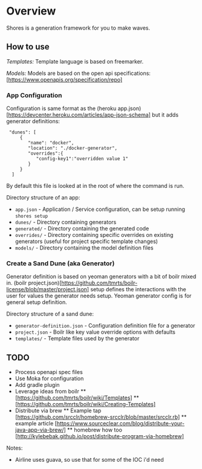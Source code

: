 # Overview

Shores is a generation framework for you to make waves. 



## How to use 

*Templates:*
Template language is based on freemarker.

*Models:*
Models are based on the open api specifications: [https://www.openapis.org/specification/repo]


### App Configuration 
Configuration is same format as the (heroku app.json)[https://devcenter.heroku.com/articles/app-json-schema] but it adds generator definitions:

```
 "dunes": [
     { 
        "name": "docker",
        "location": "./docker-generator",
        "overrides":{
           "config-key1":"overridden value 1"
        }
     }
  ]
 ```
 
 By default this file is looked at in the root of where the command is run.

Directory structure of an app:
* `app.json` - Application / Service configuration, can be setup running `shores setup`
* `dunes/` - Directory containing generators
* `generated/` - Directory containing the generated code 
* `overrides/` - Directory containing specific overrides on existing generators (useful for project specific template changes)
* `models/` - Directory containing the model definition files


### Create a Sand Dune (aka Generator)

Generator definition is based on yeoman generators with a bit of boilr mixed in. (boilr project.json)[https://github.com/tmrts/boilr-license/blob/master/project.json] setup defines the interactions with the user for values the generator needs setup. Yeoman generator config is for general setup definition.

Directory structure of a sand dune:
* `generator-definition.json` - Configuration definition file for a generator
* `project.json` - Boilr like key value override options with defaults
* `templates/` - Template files used by the generator

## TODO

* Process openapi spec files
* Use Moka for configuration
* Add gradle plugin
* Leverage ideas from boilr
** [https://github.com/tmrts/boilr/wiki/Templates]
** [https://github.com/tmrts/boilr/wiki/Creating-Templates]
* Distribute via brew 
** Example tap [https://github.com/srcclr/homebrew-srcclr/blob/master/srcclr.rb]
** example article [https://www.sourceclear.com/blog/distribute-your-java-app-via-brew/]
** homebrew how too [http://kylebebak.github.io/post/distribute-program-via-homebrew]


Notes:
* Airline uses guava, so use that for some of the IOC i'd need